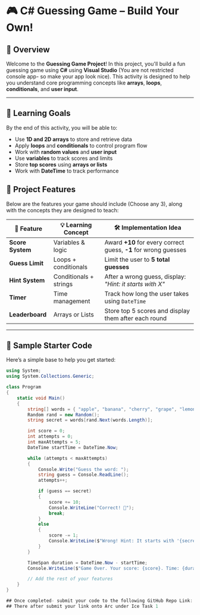 # 🎮 C# Guessing Game – Build Your Own!

## 🧠 Overview
Welcome to the **Guessing Game Project**! In this project, you'll build a fun guessing game using **C#** using **Visual Studio** (You are not restricted console app- so make your app look nice). This activity is designed to help you understand core programming concepts like **arrays**, **loops**, **conditionals**, and **user input**. 

---

## 🎯 Learning Goals

By the end of this activity, you will be able to:

- Use **1D and 2D arrays** to store and retrieve data
- Apply **loops** and **conditionals** to control program flow
- Work with **random values** and **user input**
- Use **variables** to track scores and limits
- Store **top scores** using **arrays or lists**
- Work with **DateTime** to track performance


## 🚀 Project Features

Below are the features your game should include (Choose any 3), along with the concepts they are designed to teach:

| 🌟 Feature        | 💡 Learning Concept     | 🛠️ Implementation Idea                                           |
|------------------|-------------------------|------------------------------------------------------------------|
| **Score System** | Variables & logic       | Award **+10** for every correct guess, **-1** for wrong guesses |
| **Guess Limit**  | Loops + conditionals    | Limit the user to **5 total guesses**                           |
| **Hint System**  | Conditionals + strings  | After a wrong guess, display: *"Hint: it starts with X"*       |
| **Timer**        | Time management         | Track how long the user takes using `DateTime`                  |
| **Leaderboard**  | Arrays or Lists         | Store top 5 scores and display them after each round            |

---

## 🧩 Sample Starter Code

Here’s a simple base to help you get started:

```csharp
using System;
using System.Collections.Generic;

class Program
{
    static void Main()
    {
        string[] words = { "apple", "banana", "cherry", "grape", "lemon" };
        Random rand = new Random();
        string secret = words[rand.Next(words.Length)];

        int score = 0;
        int attempts = 0;
        int maxAttempts = 5;
        DateTime startTime = DateTime.Now;

        while (attempts < maxAttempts)
        {
            Console.Write("Guess the word: ");
            string guess = Console.ReadLine();
            attempts++;

            if (guess == secret)
            {
                score += 10;
                Console.WriteLine("Correct! 🎉");
                break;
            }
            else
            {
                score -= 1;
                Console.WriteLine($"Wrong! Hint: It starts with '{secret[0]}'");
            }
        }

        TimeSpan duration = DateTime.Now - startTime;
        Console.WriteLine($"Game Over. Your score: {score}. Time: {duration.Seconds} seconds.");

        // Add the rest of your features
    }
}

## Once completed- submit your code to the following GitHub Repo Link: https://classroom.github.com/a/J-524X85
## There after submit your link onto Arc under Ice Task 1
